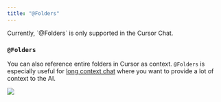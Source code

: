```yaml
---
title: "@Folders"
---
```


<Info>
Currently, `@Folders` is only supported in the Cursor Chat.
</Info>

### `@Folders`

You can also reference entire folders in Cursor as context. `@Folders` is especially
useful for [long context chat](/chat/overview#long-context-chat) where you want to provide a lot of context to the AI.

<Frame>
<img src="/images/context/@folder.png"/>
</Frame>

